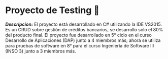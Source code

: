 # Proyecto de Testing :hammer:

**_Descripcion:_** El proyecto está desarrollado en C# utilizando la IDE VS2015. Es un CRUD sobre gestión de créditos bancarios, se desarrollo solo el 80% del producto final. El proyecto fue desarrollado en 5° ciclo en el curso Desarrollo de Aplicaciones (DAP) junto a 4 miembros más; ahora se utiliza para pruebas de software en 8° para el curso Ingeniería de Software III (INSO 3) junto a 3 miembros más.
